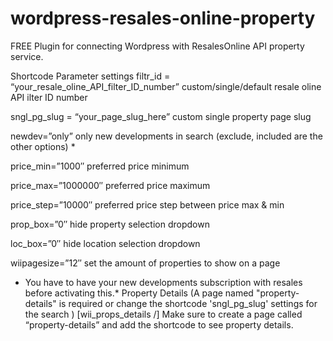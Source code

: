 # wordpress-resales-online-property
 FREE Plugin for connecting Wordpress with ResalesOnline API property service.
 
Shortcode Parameter settings
filtr_id = “your_resale_oline_API_filter_ID_number” custom/single/default resale oline API ilter ID number

sngl_pg_slug = “your_page_slug_here” custom single property page slug

newdev=”only” only new developments in search (exclude, included are the other options) *

price_min=”1000″ preferred price minimum

price_max=”1000000″ preferred price maximum

price_step=”10000″ preferred price step between price max & min

prop_box=”0″ hide property selection dropdown

loc_box=”0″ hide location selection dropdown

wiipagesize=”12″ set the amount of properties to show on a page

* You have to have your new developments subscription with resales before activating this.*
Property Details (A page named "property-details" is required or change the shortcode 'sngl_pg_slug' settings for the search )
[wii_props_details /]
Make sure to create a page called “property-details” and add the shortcode to see property details.
